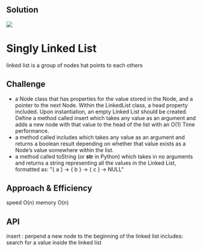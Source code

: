 


## Solution
![](../img/IMG_4114.jpg)


# Singly Linked List
linked list is a group of nodes hat points to each others
## Challenge
- a Node class that has properties for the value stored in the Node, and a pointer to the next Node.
Within the LinkedList class, a head property included. Upon instantiation, an empty Linked List should be created.
Define a method called insert which takes any value as an argument and adds a new node with that value to the head of the list with an O(1) Time performance.
- a method called includes which takes any value as an argument and returns a boolean result depending on whether that value exists as a Node’s value somewhere within the list.
- a method called toString (or __str__ in Python) which takes in no arguments and returns a string representing all the values in the Linked List, formatted as:
"{ a } -> { b } -> { c } -> NULL"

## Approach & Efficiency
speed O(n)
memory O(n) 

## API
insert : perpend a new node to the beginning of the linked list
includes: search for a value inside the linked list

